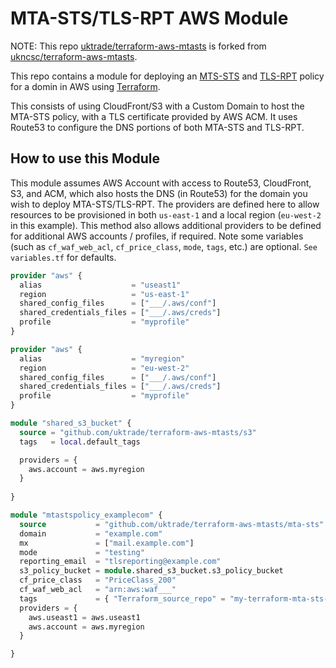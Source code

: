# MTA-STS/TLS-RPT AWS Module

NOTE: This repo [uktrade/terraform-aws-mtasts](https://github.com/uktrade/terraform-aws-mtasts) is forked from [ukncsc/terraform-aws-mtasts](https://github.com/ukncsc/terraform-aws-mtasts).

This repo contains a module for deploying an [MTS-STS](https://tools.ietf.org/html/rfc8461) and [TLS-RPT](https://tools.ietf.org/html/rfc8460) policy for a domin in AWS using [Terraform](https://www.terraform.io/).

This consists of using CloudFront/S3 with a Custom Domain to host the MTA-STS policy, with a TLS certificate provided by AWS ACM. It uses Route53 to configure the DNS portions of both MTA-STS and TLS-RPT.

## How to use this Module

This module assumes AWS Account with access to Route53, CloudFront, S3, and ACM, which also hosts the DNS (in Route53) for the domain you wish to deploy MTA-STS/TLS-RPT.
The providers are defined here to allow resources to be provisioned in both `us-east-1` and a local region (`eu-west-2` in this example). This method also allows additional providers to be defined for additional AWS accounts / profiles, if required.
Note some variables (such as `cf_waf_web_acl`, `cf_price_class`, `mode`, `tags`, etc.) are optional. `See variables.tf` for defaults.

```terraform
provider "aws" {
  alias                    = "useast1"
  region                   = "us-east-1"
  shared_config_files      = ["___/.aws/conf"]
  shared_credentials_files = ["___/.aws/creds"]
  profile                  = "myprofile"
}

provider "aws" {
  alias                    = "myregion"
  region                   = "eu-west-2"
  shared_config_files      = ["___/.aws/conf"]
  shared_credentials_files = ["___/.aws/creds"]
  profile                  = "myprofile"
}

module "shared_s3_bucket" {
  source = "github.com/uktrade/terraform-aws-mtasts/s3"
  tags   = local.default_tags

  providers = {
    aws.account = aws.myregion
  }
  
}

module "mtastspolicy_examplecom" {
  source           = "github.com/uktrade/terraform-aws-mtasts/mta-sts"
  domain           = "example.com"
  mx               = ["mail.example.com"]
  mode             = "testing"
  reporting_email  = "tlsreporting@example.com"
  s3_policy_bucket = module.shared_s3_bucket.s3_policy_bucket
  cf_price_class   = "PriceClass_200"
  cf_waf_web_acl   = "arn:aws:waf___"
  tags             = { "Terraform_source_repo" = "my-terraform-mta-sts-repo" }
  providers = {
    aws.useast1 = aws.useast1
    aws.account = aws.myregion
  }

}
```